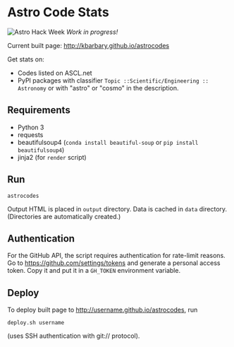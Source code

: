 Astro Code Stats
================

![Astro Hack Week](https://img.shields.io/badge/Astro-Hack%20Week-green.svg?style=flat-square) *Work in progress!*

Current built page: http://kbarbary.github.io/astrocodes

Get stats on:

- Codes listed on ASCL.net
- PyPI packages with classifier `Topic ::Scientific/Engineering :: Astronomy`
  or with "astro" or "cosmo" in the description.

## Requirements

- Python 3
- requests
- beautifulsoup4 (`conda install beautiful-soup` or
  `pip install beautifulsoup4`)
- jinja2 (for `render` script)

## Run

```
astrocodes
```

Output HTML is placed in `output` directory. Data is cached in `data`
directory. (Directories are automatically created.)

## Authentication

For the GitHub API, the script requires authentication for rate-limit reasons. Go to https://github.com/settings/tokens and generate a personal access token. Copy it and put it in a `GH_TOKEN` environment variable.

## Deploy

To deploy built page to http://username.github.io/astrocodes, run

```
deploy.sh username
```

(uses SSH authentication with git:// protocol).
